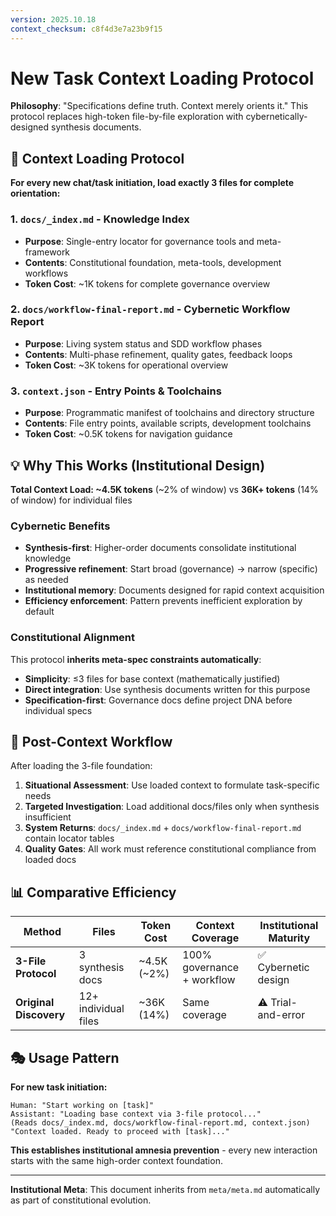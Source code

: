 ```yaml
---
version: 2025.10.18
context_checksum: c8f4d3e7a23b9f15
---
```


# New Task Context Loading Protocol

**Philosophy**: "Specifications define truth. Context merely orients it." This protocol replaces high-token file-by-file exploration with cybernetically-designed synthesis documents.

## 🎯 Context Loading Protocol

**For every new chat/task initiation, load exactly 3 files for complete orientation:**

### 1. `docs/_index.md` - Knowledge Index
- **Purpose**: Single-entry locator for governance tools and meta-framework
- **Contents**: Constitutional foundation, meta-tools, development workflows
- **Token Cost**: ~1K tokens for complete governance overview

### 2. `docs/workflow-final-report.md` - Cybernetic Workflow Report
- **Purpose**: Living system status and SDD workflow phases
- **Contents**: Multi-phase refinement, quality gates, feedback loops
- **Token Cost**: ~3K tokens for operational overview

### 3. `context.json` - Entry Points & Toolchains
- **Purpose**: Programmatic manifest of toolchains and directory structure
- **Contents**: File entry points, available scripts, development toolchains
- **Token Cost**: ~0.5K tokens for navigation guidance

## 💡 Why This Works (Institutional Design)

**Total Context Load: ~4.5K tokens** (~2% of window) vs **36K+ tokens** (14% of window) for individual files

### Cybernetic Benefits
- **Synthesis-first**: Higher-order documents consolidate institutional knowledge
- **Progressive refinement**: Start broad (governance) → narrow (specific) as needed
- **Institutional memory**: Documents designed for rapid context acquisition
- **Efficiency enforcement**: Pattern prevents inefficient exploration by default

### Constitutional Alignment
This protocol **inherits meta-spec constraints automatically**:
- **Simplicity**: ≤3 files for base context (mathematically justified)
- **Direct integration**: Use synthesis documents written for this purpose
- **Specification-first**: Governance docs define project DNA before individual specs

## 🚀 Post-Context Workflow

After loading the 3-file foundation:

1. **Situational Assessment**: Use loaded context to formulate task-specific needs
2. **Targeted Investigation**: Load additional docs/files only when synthesis insufficient
3. **System Returns**: `docs/_index.md` + `docs/workflow-final-report.md` contain locator tables
4. **Quality Gates**: All work must reference constitutional compliance from loaded docs

## 📊 Comparative Efficiency

| Method | Files | Token Cost | Context Coverage | Institutional Maturity |
|--------|-------|------------|------------------|-----------------------|
| **3-File Protocol** | 3 synthesis docs | ~4.5K (~2%) | 100% governance + workflow | ✅ Cybernetic design |
| **Original Discovery** | 12+ individual files | ~36K (14%) | Same coverage | ⚠️ Trial-and-error |

## 🎭 Usage Pattern

**For new task initiation:**
```
Human: "Start working on [task]"
Assistant: "Loading base context via 3-file protocol..."
(Reads docs/_index.md, docs/workflow-final-report.md, context.json)
"Context loaded. Ready to proceed with [task]..."
```

**This establishes institutional amnesia prevention** - every new interaction starts with the same high-order context foundation.

---
**Institutional Meta**: This document inherits from `meta/meta.md` automatically as part of constitutional evolution.
